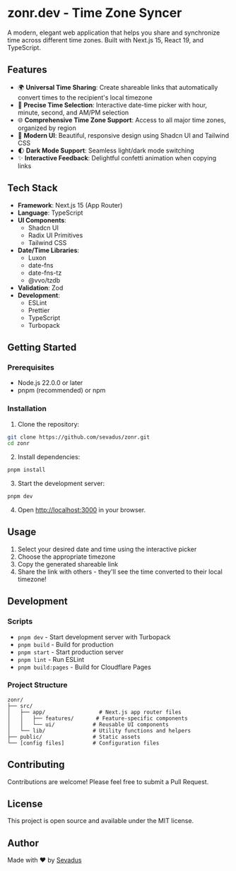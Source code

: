 # zonr.dev - Time Zone Syncer

A modern, elegant web application that helps you share and synchronize time across different time zones. Built with Next.js 15, React 19, and TypeScript.

## Features

- 🌍 **Universal Time Sharing**: Create shareable links that automatically convert times to the recipient's local timezone
- 🎯 **Precise Time Selection**: Interactive date-time picker with hour, minute, second, and AM/PM selection
- 🌐 **Comprehensive Time Zone Support**: Access to all major time zones, organized by region
- 🎨 **Modern UI**: Beautiful, responsive design using Shadcn UI and Tailwind CSS
- 🌓 **Dark Mode Support**: Seamless light/dark mode switching
- ✨ **Interactive Feedback**: Delightful confetti animation when copying links

## Tech Stack

- **Framework**: Next.js 15 (App Router)
- **Language**: TypeScript
- **UI Components**:
  - Shadcn UI
  - Radix UI Primitives
  - Tailwind CSS
- **Date/Time Libraries**:
  - Luxon
  - date-fns
  - date-fns-tz
  - @vvo/tzdb
- **Validation**: Zod
- **Development**:
  - ESLint
  - Prettier
  - TypeScript
  - Turbopack

## Getting Started

### Prerequisites

- Node.js 22.0.0 or later
- pnpm (recommended) or npm

### Installation

1. Clone the repository:

```bash
git clone https://github.com/sevadus/zonr.git
cd zonr
```

2. Install dependencies:

```bash
pnpm install
```

3. Start the development server:

```bash
pnpm dev
```

4. Open [http://localhost:3000](http://localhost:3000) in your browser.

## Usage

1. Select your desired date and time using the interactive picker
2. Choose the appropriate timezone
3. Copy the generated shareable link
4. Share the link with others - they'll see the time converted to their local timezone!

## Development

### Scripts

- `pnpm dev` - Start development server with Turbopack
- `pnpm build` - Build for production
- `pnpm start` - Start production server
- `pnpm lint` - Run ESLint
- `pnpm build:pages` - Build for Cloudflare Pages

### Project Structure

```
zonr/
├── src/
│   ├── app/                 # Next.js app router files
│   │   ├── features/       # Feature-specific components
│   │   └── ui/            # Reusable UI components
│   └── lib/               # Utility functions and helpers
├── public/                # Static assets
└── [config files]         # Configuration files
```

## Contributing

Contributions are welcome! Please feel free to submit a Pull Request.

## License

This project is open source and available under the MIT license.

## Author

Made with ❤️ by [Sevadus](https://twitch.tv/sevadus)
